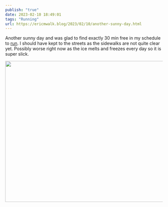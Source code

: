 ```yaml
---
publish: "true"
date: 2023-02-10 18:49:01
tags: "Running"
url: https://ericmwalk.blog/2023/02/10/another-sunny-day.html
---
```


Another sunny day and was glad to find exactly 30 min free in my schedule to [run](http://www.strava.com/activities/8539836979). I should have kept to the streets as the sidewalks are not quite clear yet. Possibly worse right now as the ice melts and freezes every day so it is super slick.


<img src="uploads/2023/2a4235e413.jpg" width="600" height="450" alt="">